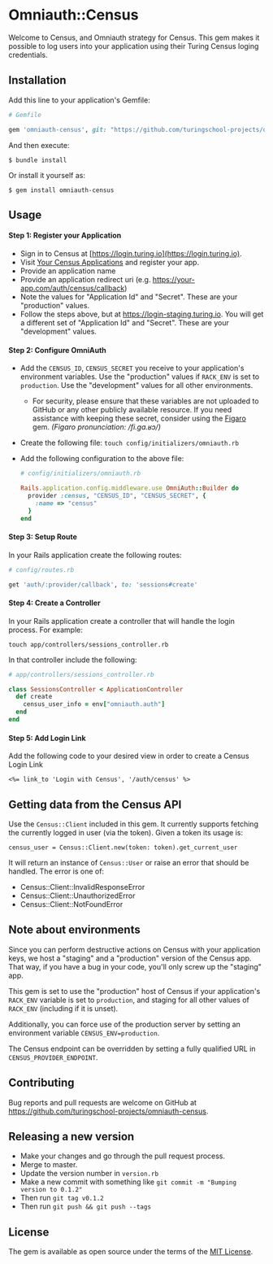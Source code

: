 # Omniauth::Census

Welcome to Census, and Omniauth strategy for Census. This gem makes it possible
to log users into your application using their Turing Census loging
credentials.

## Installation

Add this line to your application's Gemfile:

```ruby
# Gemfile

gem 'omniauth-census', git: "https://github.com/turingschool-projects/omniauth-census"
```

And then execute:

    $ bundle install

Or install it yourself as:

    $ gem install omniauth-census

## Usage

#### Step 1: Register your Application

* Sign in to Census at [https://login.turing.io](https://login.turing.io).
* Visit [Your Census Applications](https://login.turing.io/oauth/applications) and register your app.
* Provide an application name
* Provide an application redirect uri (e.g. https://your-app.com/auth/census/callback)
* Note the values for "Application Id" and "Secret". These are your "production" values.
* Follow the steps above, but at <https://login-staging.turing.io>. You will
  get a different set of "Application Id" and "Secret". These are your
  "development" values.


#### Step 2: Configure OmniAuth

*   Add the `CENSUS_ID`, `CENSUS_SECRET` you receive to your application's environment variables. Use the "production" values if `RACK_ENV` is set to `production`. Use the "development" values for all other environments.
    *   For security, please ensure that these variables are not uploaded to GitHub or any other publicly available resource. If you need assistance with keeping these secret, consider using the [Figaro](https://github.com/laserlemon/figaro) gem. _(Figaro pronunciation: /fi.ɡa.ʁɔ/)_

*   Create the following file:
    `touch config/initializers/omniauth.rb`

*   Add the following configuration to the above file:
    ```ruby
    # config/initializers/omniauth.rb

    Rails.application.config.middleware.use OmniAuth::Builder do
      provider :census, "CENSUS_ID", "CENSUS_SECRET", {
        :name => "census"
      }
    end
    ```

#### Step 3: Setup Route
In your Rails application create the following routes:
```ruby
# config/routes.rb

get 'auth/:provider/callback', to: 'sessions#create'
```
#### Step 4: Create a Controller
In your Rails application create a controller that will handle the login process. For example:

`touch app/controllers/sessions_controller.rb`

In that controller include the following:

```ruby
# app/controllers/sessions_controller.rb

class SessionsController < ApplicationController
  def create
    census_user_info = env["omniauth.auth"]
  end
end
```

#### Step 5: Add Login Link

Add the following code to your desired view in order to create a Census Login
Link

`<%= link_to 'Login with Census', '/auth/census' %>`


## Getting data from the Census API

Use the `Census::Client` included in this gem. It currently supports fetching
the currently logged in user (via the token). Given a token its usage is:

`census_user = Census::Client.new(token: token).get_current_user`

It will return an instance of `Census::User` or raise an error that
should be handled. The error is one of:
  * Census::Client::InvalidResponseError
  * Census::Client::UnauthorizedError
  * Census::Client::NotFoundError

## Note about environments

Since you can perform destructive actions on Census with your application keys,
we host a "staging" and a "production" version of the Census app. That way, if
you have a bug in your code, you'll only screw up the "staging" app.

This gem is set to use the "production" host of Census if your application's
`RACK_ENV` variable is set to `production`, and staging for all other values of
`RACK_ENV` (including if it is unset).

Additionally, you can force use of the production server by setting an
environment variable `CENSUS_ENV=production`.

The Census endpoint can be overridden by setting a fully qualified URL in
`CENSUS_PROVIDER_ENDPOINT`.

## Contributing

Bug reports and pull requests are welcome on GitHub at
https://github.com/turingschool-projects/omniauth-census.

## Releasing a new version

* Make your changes and go through the pull request process.
* Merge to master.
* Update the version number in `version.rb`
* Make a new commit with something like `git commit -m "Bumping version to 0.1.2"`
* Then run `git tag v0.1.2`
* Then run `git push && git push --tags`

## License

The gem is available as open source under the terms of the [MIT
License](http://opensource.org/licenses/MIT).
